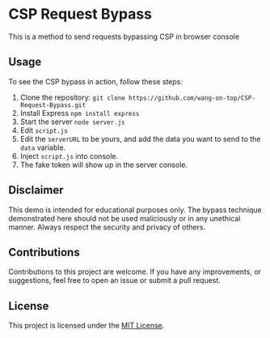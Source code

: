 # CSP Request Bypass

This is a method to send requests bypassing CSP in browser console

## Usage

To see the CSP bypass in action, follow these steps:

1. Clone the repository: `git clone https://github.com/wang-on-top/CSP-Request-Bypass.git`
2. Install Express `npm install express`
3. Start the server `node server.js`
4. Edit `script.js`
5. Edit the `serverURL` to be yours, and add the data you want to send to the `data` variable.
6. Inject `script.js` into console.
7. The fake token will show up in the server console.

## Disclaimer

This demo is intended for educational purposes only. The bypass technique demonstrated here should not be used maliciously or in any unethical manner. Always respect the security and privacy of others.

## Contributions

Contributions to this project are welcome. If you have any improvements, or suggestions, feel free to open an issue or submit a pull request.

## License

This project is licensed under the [MIT License](LICENSE).
